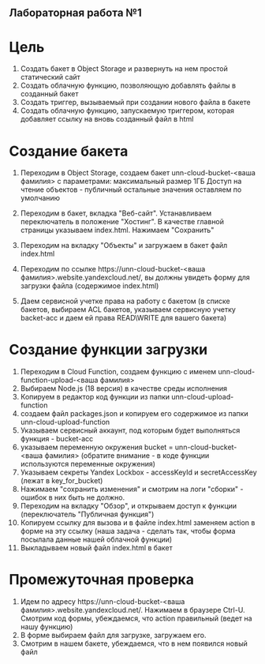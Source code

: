 ## Лабораторная работа №1

# Цель
1. Создать бакет в Object Storage и развернуть на нем простой статический сайт
2. Создать облачную функцию, позволяющую добавлять файлы в созданный бакет
3. Создать триггер, вызываемый при создании нового файла в бакете
4. Создать облачную функцию, запускаемую триггером, которая добавляет ссылку на вновь созданный файл в html

# Создание бакета 
1. Переходим в Object Storage, создаем бакет unn-cloud-bucket-<ваша фамилия>
с параметрами:
максимальный размер 1ГБ
Доступ на чтение объектов - публичный
остальные значения оставляем по умолчанию

2. Переходим в бакет, вкладка "Веб-сайт". Устанавливаем переключатель в положение "Хостинг". В качестве главной страницы указываем index.html. Нажимаем "Сохранить"
3. Переходим на вкладку "Объекты" и загружаем в бакет файл index.html
4. Переходим по ссылке https://unn-cloud-bucket-<ваша фамилия>.website.yandexcloud.net/, вы должны увидеть форму для загрузки файла (содержимое index.html)
5. Даем сервисной учетке права на работу с бакетом (в списке бакетов, выбираем ACL бакетов, указываем сервисную учетку backet-acc и даем ей права READ\WRITE для вашего бакета)


# Создание функции загрузки 
1. Переходим в Cloud Function, создаем функцию с именем unn-cloud-function-upload-<ваша фамилия>
2. Выбираем Node.js (18 версия)  в качестве среды исполнения
3. Копируем в редактор код функции из папки unn-cloud-upload-function
4. создаем файл packages.json и копируем его содержимое из папки unn-cloud-upload-function
5. Указываем сервисный аккаунт, под которым будет выполняться функция - bucket-acc
6. указываем переменную окружения bucket = unn-cloud-bucket-<ваша фамилия> (обратите внимание - в коде функции используются переменные окружения)
7. Указываем секреты Yandex Lockbox - accessKeyId и secretAccessKey (лежат в key_for_bucket)
8. Нажимаем "сохранить изменения" и смотрим на логи "сборки" - ошибок в них быть не должно.
9. Переходим на вкладку "Обзор", и открываем доступ к функции (переключатель "Публичная функция")
10. Копируем ссылку для вызова и в файле index.html заменяем action в форме на эту ссылку (наша задача - сделать так, чтобы форма посылала данные нашей облачной функции)
11. Выкладываем новый файл index.html в бакет

# Промежуточная проверка
1. Идем по адресу https://unn-cloud-bucket-<ваша фамилия>.website.yandexcloud.net/. Нажимаем в браузере Ctrl-U. Смотрим код формы, убеждаемся, что action правильный (ведет на нашу функцию)
2. В форме выбираем файл для загрузке, загружаем его. 
3. Смотрим в нашем бакете, убеждаемся, что в нем появился новый файл
